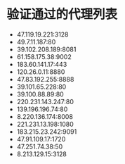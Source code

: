 # 验证通过的代理列表

 - 47.119.19.221:3128
 - 49.7.11.187:80
 - 39.102.208.189:8081
 - 61.158.175.38:9002
 - 183.60.141.17:443
 - 120.26.0.11:8880
 - 47.83.192.255:8888
 - 39.101.65.228:80
 - 39.100.88.89:80
 - 220.231.143.247:80
 - 139.196.196.74:80
 - 8.220.136.174:8008
 - 221.231.13.198:1080
 - 183.215.23.242:9091
 - 47.91.109.17:1720
 - 47.251.74.38:50
 - 8.213.129.15:3128
